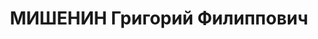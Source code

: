 ---
title: МИШЕНИН Григорий Филиппович
description: "Род. в 1891, с. Ладовская Балка, русский, обр.: грамотный, б/п. Проживал:\
  \ Красногвардейский р-н, с. Евдокимовское. Инструктор сбыта водочного завода \n\
  \  Арестован 22.09.1937. Приговор: ВМН. Расстрелян"
---